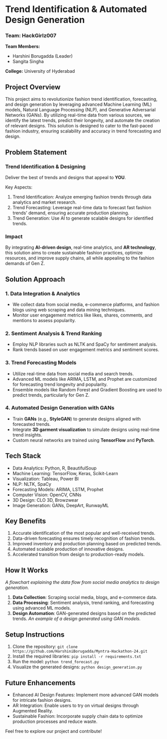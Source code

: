 # **Trend Identification & Automated Design Generation**

### Team: HackGirlz007

**Team Members:**

- Harshini Borugadda (Leader)
- Sangita Singha
  
**College:** University of Hyderabad

## **Project Overview**
This project aims to revolutionize fashion trend identification, forecasting, and design generation by leveraging advanced Machine Learning (ML) models, Natural Language Processing (NLP), and Generative Adversarial Networks (GANs). By utilizing real-time data from various sources, we identify the latest trends, predict their longevity, and automate the creation of relevant designs. This solution is designed to cater to the fast-paced fashion industry, ensuring scalability and accuracy in trend forecasting and design.

## Problem Statement

### Trend Identification & Designing

Deliver the best of trends and designs that appeal to **YOU**.

Key Aspects:
1. Trend Identification: Analyze emerging fashion trends through data analytics and market research.
2. Trend Forecasting: Leverage real-time data to forecast fast fashion trends' demand, ensuring accurate production planning.
3. Trend Generation: Use AI to generate scalable designs for identified trends.
  
### Impact
By integrating **AI-driven design**, real-time analytics, and **AR technology**, this solution aims to create sustainable fashion practices, optimize resources, and improve supply chains, all while appealing to the fashion demands of Gen Z.

## Solution Approach
### 1. Data Integration & Analytics
- We collect data from social media, e-commerce platforms, and fashion blogs using web scraping and data mining techniques.
- Monitor user engagement metrics like likes, shares, comments, and mentions to assess popularity.
### 2. Sentiment Analysis & Trend Ranking
- Employ NLP libraries such as NLTK and SpaCy for sentiment analysis.
- Rank trends based on user engagement metrics and sentiment scores.
### 3. Trend Forecasting Models
- Utilize real-time data from social media and search trends.
- Advanced ML models like ARIMA, LSTM, and Prophet are customized for forecasting trend longevity and popularity.
- Ensemble models like Random Forest and Gradient Boosting are used to predict trends, particularly for Gen Z.
### 4. Automated Design Generation with GANs
- Train **GANs** (e.g., **StyleGAN**) to generate designs aligned with forecasted trends.
- Integrate **3D garment visualization** to simulate designs using real-time trend insights.
- Custom neural networks are trained using **TensorFlow** and **PyTorch**.
## Tech Stack
- Data Analytics: Python, R, BeautifulSoup
- Machine Learning: TensorFlow, Keras, Scikit-Learn
- Visualization: Tableau, Power BI
- NLP: NLTK, SpaCy
- Forecasting Models: ARIMA, LSTM, Prophet
- Computer Vision: OpenCV, CNNs
- 3D Design: CLO 3D, Browzwear
- Image Generation: GANs, DeepArt, RunwayML
## Key Benefits
1. Accurate identification of the most popular and well-received trends.
2. Data-driven forecasting ensures timely recognition of fashion trends.
3. Improved inventory and production planning based on predicted trends.
4. Automated scalable production of innovative designs.
5. Accelerated transition from design to production-ready models.
## How It Works
*A flowchart explaining the data flow from social media analytics to design generation.*

1. **Data Collection**: Scraping social media, blogs, and e-commerce data.
2. **Data Processing**: Sentiment analysis, trend ranking, and forecasting using advanced ML models.
3. **Design Automation**: GAN-generated designs based on the predicted trends.
*An example of a design generated using GAN models.*


## Setup Instructions
1. Clone the repository:
`git clone https://github.com/HarshiniBorugadda/Myntra-Hackathon-24.git`
2. Install the required libraries:
`pip install -r requirements.txt` 
3. Run the model:
`python trend_forecast.py`
4. Visualize the generated designs:
`python design_generation.py`
## Future Enhancements
- Enhanced AI Design Features: Implement more advanced GAN models for intricate fashion designs.
- AR Integration: Enable users to try on virtual designs through Augmented Reality.
- Sustainable Fashion: Incorporate supply chain data to optimize production processes and reduce waste.
  
Feel free to explore our project and contribute!
